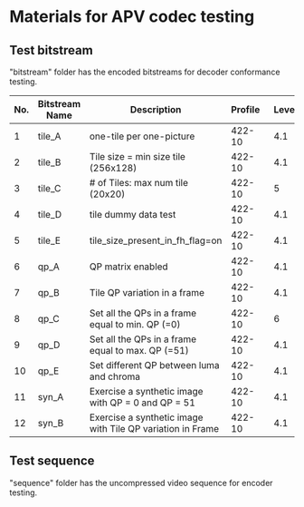 # Materials for APV codec testing

## Test bitstream
"bitstream" folder has the encoded bitstreams for decoder conformance testing.

| No. | Bitstream Name | Description                                                  | Profile&nbsp;&nbsp; | Level | Band | Frame Rate | Resolution | # of Frame | MD5 sum of bitstream             |
|-----|----------------|--------------------------------------------------------------|---------------------|-------|------|------------|------------|------------|----------------------------------|
| 1   | tile_A         | one-tile per   one-picture                                   | 422-10              | 4.1   | 2    | 60 fps     | 3840x2160  | 3          | c5b2f4c4ec9804f0292b2f12bd558dc5 |
| 2   | tile_B         | Tile size = min size   tile (256x128)                        | 422-10              | 4.1   | 2    | 60 fps     | 3840x2160  | 3          | 7d626cea95f8d7a4b3f1f6e3d10e923c |
| 3   | tile_C         | # of Tiles: max num   tile (20x20)                           | 422-10              | 5     | 0    | 30 fps     | 7680x4320  | 3          | 758377994717d15999f53341eb5d6038 |
| 4   | tile_D         | tile dummy data test                                         | 422-10              | 4.1   | 2    | 60 fps     | 3840x2160  | 3          | e124625d4ad310e2e60e366a63f669c9 |
| 5   | tile_E         | tile_size_present_in_fh_flag=on                              | 422-10              | 4.1   | 2    | 60 fps     | 3840x2160  | 3          | 77cd01a8821cd17c2188fca033edc726 |
| 6   | qp_A           | QP matrix enabled                                            | 422-10              | 4.1   | 2    | 60 fps     | 3840x2160  | 3          | 1ade0aed96ddf0aab286a082c17701d7 |
| 7   | qp_B           | Tile QP   variation in a frame                               | 422-10              | 4.1   | 2    | 60 fps     | 3840x2160  | 3          | c7cac366f29dc6571bc814923cadeb4b |
| 8   | qp_C           | Set all the QPs in a   frame equal to min. QP (=0)           | 422-10              | 6     | 2    | 60 fps     | 3840x2160  | 3          | 6e2928f315e1670b6842955b0e7b4ad8 |
| 9   | qp_D           | Set all the QPs in a   frame equal to max. QP (=51)          | 422-10              | 4.1   | 2    | 60 fps     | 3840x2160  | 3          | c7a3e5d7f1c987a064a7bdb08944901f |
| 10  | qp_E           | Set different QP  between luma and chroma                    | 422-10              | 4.1   | 2    | 60 fps     | 3840x2160  | 3          | 7d626cea95f8d7a4b3f1f6e3d10e923c |
| 11  | syn_A          | Exercise a synthetic   image with QP = 0 and QP = 51         | 422-10              | 4.1   | 2    | 60 fps     | 1920x1080  | 2          | 7b0cc8fdffdfca860dcee9b69b051053 |
| 12  | syn_B          | Exercise a synthetic   image with Tile QP variation in Frame | 422-10              | 4.1   | 2    | 60 fps     | 1920x1080  | 2          | b87a59443b009e9241393e6e1a927d61 |

## Test sequence
"sequence" folder has the uncompressed video sequence for encoder testing.
